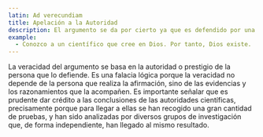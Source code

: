 ```yaml
---
latin: Ad verecundiam
title: Apelación a la Autoridad
description: El argumento se da por cierto ya que es defendido por una autoridad.
example:
  - Conozco a un científico que cree en Dios. Por tanto, Dios existe.
---
```

La veracidad del argumento se basa en la autoridad o prestigio de la persona que lo defiende. Es una falacia lógica porque la veracidad no depende de la persona que realiza la afirmación, sino de las evidencias y los razonamientos que la acompañen. Es importante señalar que es prudente dar crédito a las conclusiones de las autoridades científicas, precisamente porque para llegar a ellas se han recogido una gran cantidad de pruebas, y han sido analizadas por diversos grupos de investigación que, de forma independiente, han llegado al mismo resultado.
